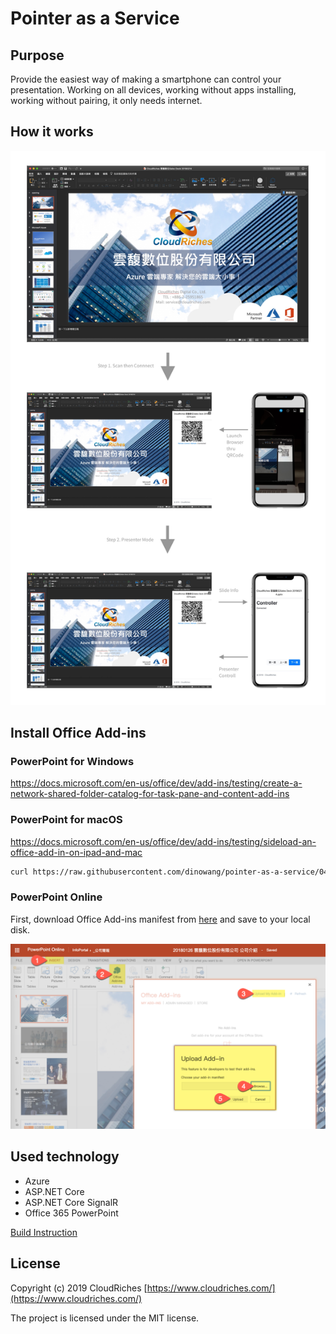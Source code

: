 # Pointer as a Service

## Purpose

Provide the easiest way of making a smartphone can control your presentation. Working on all devices, working without apps installing, working without pairing, it only needs internet.

## How it works

![Flow](./images/flow.jpg)

## Install Office Add-ins

### PowerPoint for Windows

https://docs.microsoft.com/en-us/office/dev/add-ins/testing/create-a-network-shared-folder-catalog-for-task-pane-and-content-add-ins

### PowerPoint for macOS

https://docs.microsoft.com/en-us/office/dev/add-ins/testing/sideload-an-office-add-in-on-ipad-and-mac 

```bash
curl https://raw.githubusercontent.com/dinowang/pointer-as-a-service/049a77a088be44ff97909c24c22f2fc7c4d16381/manifest/pointer-as-a-service.xml -o ~/Library/Containers/com.microsoft.Powerpoint/Data/Documents/wef/pointer-as-a-service.xml
```

### PowerPoint Online

First, download Office Add-ins manifest from [here](https://raw.githubusercontent.com/dinowang/pointer-as-a-service/master/manifest/pointer-as-a-service.xml) and save to your local disk.

![Install Addins for PowerPoint Online](./images/powerpoint-online-install-addins.png)


## Used technology

- Azure
- ASP.NET Core
- ASP.NET Core SignalR
- Office 365 PowerPoint

[Build Instruction](source/README.md)

## License

Copyright (c) 2019 CloudRiches [https://www.cloudriches.com/](https://www.cloudriches.com/)

The project is licensed under the MIT license.